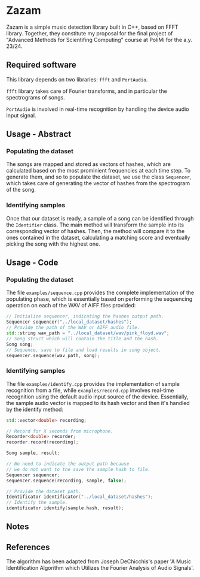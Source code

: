 # Zazam

Zazam is a simple music detection library built in C++, based on FFFT library. Together, they 
constitute my proposal for the final project of "Advanced Methods for Scientifing Computing" course at PoliMi for the a.y. 23/24. 

## Required software 
This library depends on two libraries: `ffft` and `PortAudio`.

`ffft` library takes care of Fourier transforms, and in particular the spectrograms of songs.

`PortAudio` is involved in real-time recognition by handling the device audio input signal.

## Usage - Abstract

### Populating the dataset 
The songs are mapped and stored as vectors of hashes, which are calculated based on the most prominient frequencies at each time step. To generate them, and so to populate the dataset, we use the class `Sequencer`, which takes care of generating the vector of hashes from the spectrogram of the song.
### Identifying samples
Once that our dataset is ready, a sample of a song can be identified through the `Identifier` class. The main method will transform the sample into its corresponding vector of hashes. 
Then, the method will compare it to the ones contained in the dataset, calculating a matching score and eventually picking the song with the highest one.
## Usage - Code 
### Populating the dataset
The file `examples/sequence.cpp` provides the complete implementation of the populating phase, which is essentially based on performing the sequencing operation on each of the WAV of AIFF files provided:
```c++
// Initialize sequencer, indicating the hashes output path.
Sequencer sequencer("../local_dataset/hashes");
// Provide the path of the WAV or AIFF audio file.
std::string wav_path = "../local_dataset/wav/pink_floyd.wav";
// Song struct which will contain the title and the hash.
Song song;
// Sequence, save to file and load results in song object.
sequencer.sequence(wav_path, song);
```
### Identifying samples
The file `examples/identify.cpp` provides the implementation of sample recognition from a file, while `examples/record.cpp` involves real-time recognition using the default audio input source of the device. Essentially, the sample audio vector is mapped to its hash vector and then it's handled by the identify method:
```c++
std::vector<double> recording;

// Record for X seconds from microphone.
Recorder<double> recorder;    
recorder.record(recording);

Song sample, result;

// No need to indicate the output path because
// we do not want to the save the sample hash to file.
Sequencer sequencer;
sequencer.sequence(recording, sample, false);

// Provide the dataset path.
Identificator identificator("../local_dataset/hashes");
// Identify the sample.
identificator.identify(sample.hash, result); 
```
## Notes
## References 
The algorithm has been adapted from Joseph DeChicchis's paper 'A Music Identification Algorithm which Utilizes the Fourier
Analysis of Audio Signals'.
